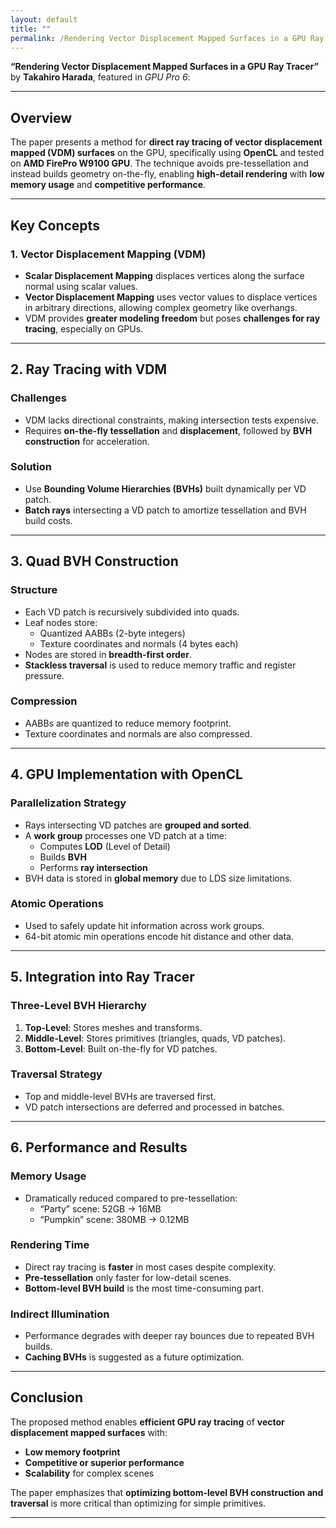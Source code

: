 ```yaml
---
layout: default
title: ""
permalink: /Rendering Vector Displacement Mapped Surfaces in a GPU Ray Tracer/
---
```


**“Rendering Vector Displacement Mapped Surfaces in a GPU Ray Tracer”** by **Takahiro Harada**, featured in *GPU Pro 6*:

---

## **Overview**

The paper presents a method for **direct ray tracing of vector displacement mapped (VDM) surfaces** on the GPU, specifically using **OpenCL** and tested on **AMD FirePro W9100 GPU**. The technique avoids pre-tessellation and instead builds geometry on-the-fly, enabling **high-detail rendering** with **low memory usage** and **competitive performance**.

---

## **Key Concepts**

### **1. Vector Displacement Mapping (VDM)**
- **Scalar Displacement Mapping** displaces vertices along the surface normal using scalar values.
- **Vector Displacement Mapping** uses vector values to displace vertices in arbitrary directions, allowing complex geometry like overhangs.
- VDM provides **greater modeling freedom** but poses **challenges for ray tracing**, especially on GPUs.

---

## **2. Ray Tracing with VDM**

### **Challenges**
- VDM lacks directional constraints, making intersection tests expensive.
- Requires **on-the-fly tessellation** and **displacement**, followed by **BVH construction** for acceleration.

### **Solution**
- Use **Bounding Volume Hierarchies (BVHs)** built dynamically per VD patch.
- **Batch rays** intersecting a VD patch to amortize tessellation and BVH build costs.

---

## **3. Quad BVH Construction**

### **Structure**
- Each VD patch is recursively subdivided into quads.
- Leaf nodes store:
  - Quantized AABBs (2-byte integers)
  - Texture coordinates and normals (4 bytes each)
- Nodes are stored in **breadth-first order**.
- **Stackless traversal** is used to reduce memory traffic and register pressure.

### **Compression**
- AABBs are quantized to reduce memory footprint.
- Texture coordinates and normals are also compressed.

---

## **4. GPU Implementation with OpenCL**

### **Parallelization Strategy**
- Rays intersecting VD patches are **grouped and sorted**.
- A **work group** processes one VD patch at a time:
  - Computes **LOD** (Level of Detail)
  - Builds **BVH**
  - Performs **ray intersection**
- BVH data is stored in **global memory** due to LDS size limitations.

### **Atomic Operations**
- Used to safely update hit information across work groups.
- 64-bit atomic min operations encode hit distance and other data.

---

## **5. Integration into Ray Tracer**

### **Three-Level BVH Hierarchy**
1. **Top-Level**: Stores meshes and transforms.
2. **Middle-Level**: Stores primitives (triangles, quads, VD patches).
3. **Bottom-Level**: Built on-the-fly for VD patches.

### **Traversal Strategy**
- Top and middle-level BVHs are traversed first.
- VD patch intersections are deferred and processed in batches.

---

## **6. Performance and Results**

### **Memory Usage**
- Dramatically reduced compared to pre-tessellation:
  - “Party” scene: 52GB → 16MB
  - “Pumpkin” scene: 380MB → 0.12MB

### **Rendering Time**
- Direct ray tracing is **faster** in most cases despite complexity.
- **Pre-tessellation** only faster for low-detail scenes.
- **Bottom-level BVH build** is the most time-consuming part.

### **Indirect Illumination**
- Performance degrades with deeper ray bounces due to repeated BVH builds.
- **Caching BVHs** is suggested as a future optimization.

---

## **Conclusion**

The proposed method enables **efficient GPU ray tracing** of **vector displacement mapped surfaces** with:
- **Low memory footprint**
- **Competitive or superior performance**
- **Scalability** for complex scenes

The paper emphasizes that **optimizing bottom-level BVH construction and traversal** is more critical than optimizing for simple primitives.

---


